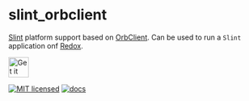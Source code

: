 # slint_orbclient

[Slint](https://slint-ui.com/) platform support based on [OrbClient](https://gitlab.redox-os.org/redox-os/orbclient). Can be used to run a `Slint` application onf [Redox](https://redox-os.org/).

<a href="https://codeberg.org/flovansl/co_sl">
    <img alt="Get it on Codeberg" src="https://get-it-on.codeberg.org/get-it-on-blue-on-white.png" height="40">
</a>

[![MIT licensed](https://img.shields.io/badge/license-MIT-blue.svg)](../../LICENSES/MIT.txt)
[![docs](https://img.shields.io/badge/docs-latest-orange.svg)](https://flovansl.codeberg.page/snapshots/docs/co_widgets/)